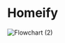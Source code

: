 # Homeify


![Flowchart (2)](https://github.com/addymistrel/Homeify/assets/91010055/8d08608d-2715-4557-a7aa-03c6b6a0d924)
